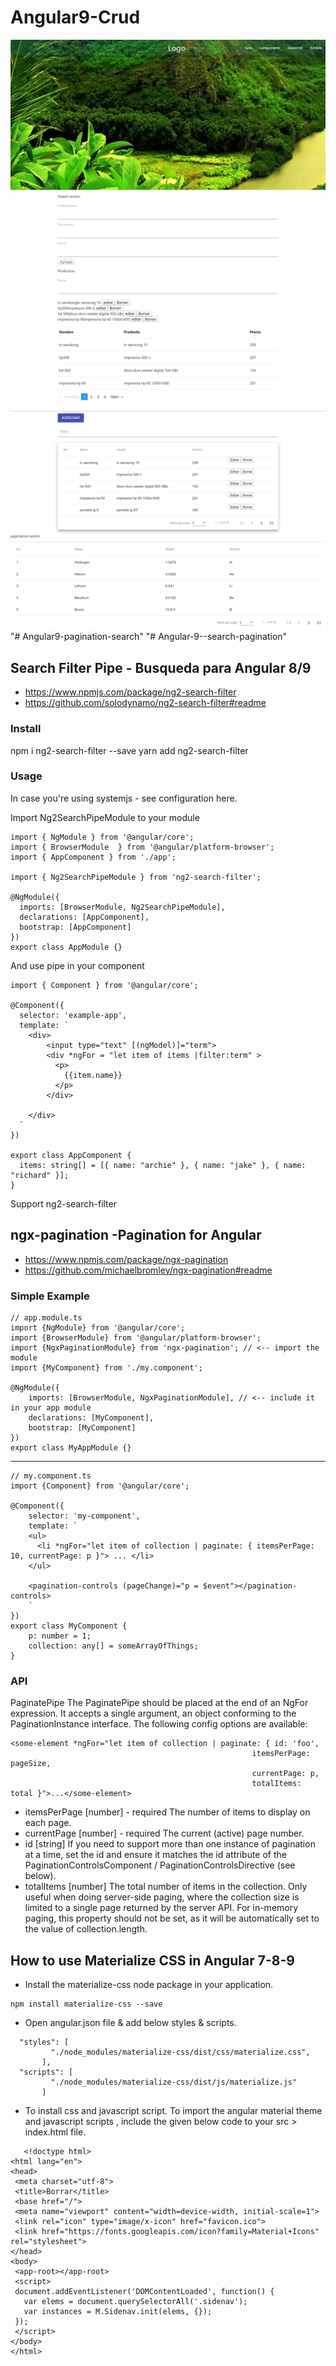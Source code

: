 # Angular9-Crud

![angular](navbar4.png)
"# Angular9-pagination-search" 
"# Angular-9--search-pagination" 
## Search Filter Pipe - Busqueda para Angular 8/9
* https://www.npmjs.com/package/ng2-search-filter
* https://github.com/solodynamo/ng2-search-filter#readme
### Install
npm i ng2-search-filter --save
yarn add ng2-search-filter 
### Usage
In case you're using systemjs - see configuration here.

Import Ng2SearchPipeModule to your module
```
import { NgModule } from '@angular/core';
import { BrowserModule  } from '@angular/platform-browser';
import { AppComponent } from './app';
 
import { Ng2SearchPipeModule } from 'ng2-search-filter';
 
@NgModule({
  imports: [BrowserModule, Ng2SearchPipeModule],
  declarations: [AppComponent],
  bootstrap: [AppComponent]
})
export class AppModule {}
```
And use pipe in your component
```
import { Component } from '@angular/core';
 
@Component({
  selector: 'example-app',
  template: `
    <div>
        <input type="text" [(ngModel)]="term">
        <div *ngFor = "let item of items |filter:term" >
          <p>
            {{item.name}}
          </p>
        </div>
 
    </div>  
  `
})
 
export class AppComponent {
  items: string[] = [{ name: "archie" }, { name: "jake" }, { name: "richard" }];
}
```
Support ng2-search-filter
## ngx-pagination -Pagination for Angular
* https://www.npmjs.com/package/ngx-pagination
* https://github.com/michaelbromley/ngx-pagination#readme
### Simple Example
```
// app.module.ts
import {NgModule} from '@angular/core';
import {BrowserModule} from '@angular/platform-browser';
import {NgxPaginationModule} from 'ngx-pagination'; // <-- import the module
import {MyComponent} from './my.component';
 
@NgModule({
    imports: [BrowserModule, NgxPaginationModule], // <-- include it in your app module
    declarations: [MyComponent],
    bootstrap: [MyComponent]
})
export class MyAppModule {}
```
*****************
```
// my.component.ts
import {Component} from '@angular/core';
 
@Component({
    selector: 'my-component',
    template: `
    <ul>
      <li *ngFor="let item of collection | paginate: { itemsPerPage: 10, currentPage: p }"> ... </li>
    </ul>
               
    <pagination-controls (pageChange)="p = $event"></pagination-controls>
    `
})
export class MyComponent {
    p: number = 1;
    collection: any[] = someArrayOfThings;  
}
```
### API
PaginatePipe
The PaginatePipe should be placed at the end of an NgFor expression. It accepts a single argument, an object conforming to the PaginationInstance interface. The following config options are available:
```
<some-element *ngFor="let item of collection | paginate: { id: 'foo',
                                                      itemsPerPage: pageSize,
                                                      currentPage: p,
                                                      totalItems: total }">...</some-element>
 ```
* itemsPerPage [number] - required The number of items to display on each page.
* currentPage [number] - required The current (active) page number.
* id [string] If you need to support more than one instance of pagination at a time, set the id and ensure it matches the id attribute of the PaginationControlsComponent / PaginationControlsDirective (see below).
* totalItems [number] The total number of items in the collection. Only useful when doing server-side paging, where the collection size is limited to a single page returned by the server API. For in-memory paging, this property should not be set, as it will be automatically set to the value of collection.length.

## How to use Materialize CSS in Angular 7-8-9

* Install the materialize-css node package in your application. 
```
npm install materialize-css --save
```
* Open angular.json file & add below styles & scripts.
 ```
   "styles": [
          "./node_modules/materialize-css/dist/css/materialize.css",
        ],
   "scripts": [
          "./node_modules/materialize-css/dist/js/materialize.js"
        ]
   ``` 
     
 * To install css and javascript script.
 To import the angular material theme and javascript scripts , include the given below code to your src > index.html file.
   
 ```  
    <!doctype html>
<html lang="en">
<head>
  <meta charset="utf-8">
  <title>Borrar</title>
  <base href="/">
  <meta name="viewport" content="width=device-width, initial-scale=1">
  <link rel="icon" type="image/x-icon" href="favicon.ico">
  <link href="https://fonts.googleapis.com/icon?family=Material+Icons" rel="stylesheet">
</head>
<body>
  <app-root></app-root>
  <script>
  document.addEventListener('DOMContentLoaded', function() {
    var elems = document.querySelectorAll('.sidenav');
    var instances = M.Sidenav.init(elems, {});
  });
  </script>
</body>
</html>
```
